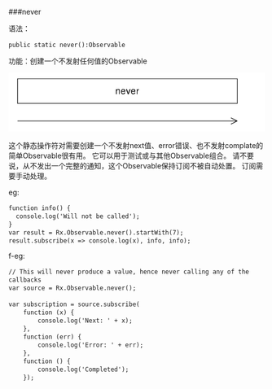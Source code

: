###never

语法：
```
public static never():Observable
```

功能：创建一个不发射任何值的Observable

![](/assets/never.png)

这个静态操作符对需要创建一个不发射next值、error错误、也不发射complate的简单Observable很有用。 它可以用于测试或与其他Observable组合。 请不要说，从不发出一个完整的通知，这个Observable保持订阅不被自动处置。 订阅需要手动处理。

eg:
```
function info() {
  console.log('Will not be called');
}
var result = Rx.Observable.never().startWith(7);
result.subscribe(x => console.log(x), info, info);
```

f-eg:
```
// This will never produce a value, hence never calling any of the callbacks
var source = Rx.Observable.never();

var subscription = source.subscribe(
    function (x) {
        console.log('Next: ' + x);
    },
    function (err) {
        console.log('Error: ' + err);   
    },
    function () {
        console.log('Completed');   
    });
```